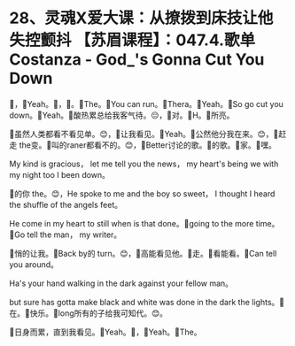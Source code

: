 # 28、灵魂X爱大课：从撩拨到床技让他失控颤抖 【苏眉课程】：047.4.歌单 Costanza - God_'s Gonna Cut You Down

🎼，🎼Yeah。🎼，🎼。🎼The。🎼You can run。🎼Thera。🎼Yeah。🎼So go cut you down。🎼Yeah。🎼酸热累总给我客气待。😔，🎼对。🎼H。🎼所亮。

🎼虽然人类都看不看见单。😊，🎼让我看见。🎼Yeah。🎼公然他分我在来。😊，🎼赶走 the变。🎼叫的raner都看不的。😊，🎼Better讨论的歌。🎼的歌。🎼家。🎼嘿。

My kind is gracious， let me tell you the news， my heart's being we with my night too I been down。

🎼的你 the。😊，He spoke to me and the boy so sweet， I thought I heard the shuffle of the angels feet。

 He come in my heart to still when is that done。🎼going to the more time。🎼Go tell the man， my writer。

🎼悄的让我。🎼Back by的 turn。😊，🎼高能看见他。🎼走。🎼看能看。🎼Can tell you around。

Ha's your hand walking in the dark against your fellow man。

 but sure has gotta make black and white was done in the dark the lights。🎼在。🎼快乐。🎼long所有的子给我可知代。😊。

🎼日身而累，直到我看见。🎼Yeah。🎼，🎼Yeah。🎼The。